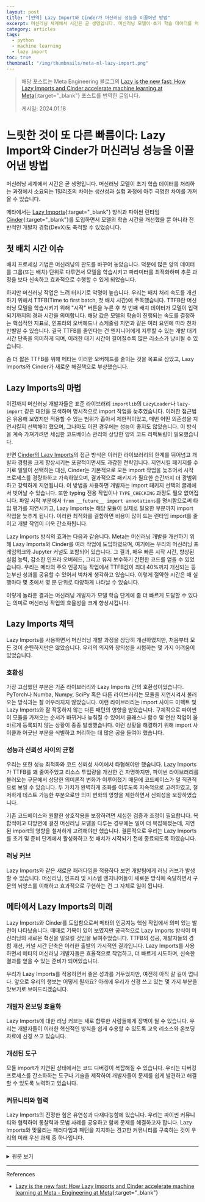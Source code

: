 ```yaml
---
layout: post
title: "[번역] Lazy Import와 Cinder가 머신러닝 성능을 이끌어낸 방법"
excerpt: 머신러닝 세계에서 시간은 곧 생명입니다. 머신러닝 모델이 초기 학습 데이터를 처리하는 과정에서 소요되는 1밀리초의 차이는 생산성과 실험 과정에 아주 극명한 차이를 가져올 수 있습니다. 메타에서는 Lazy Imports 방식과 파이썬 런타임 Cinder를 도입하면서
category: articles
tags:
  - python
  - machine learning
  - lazy import
toc: true
thumbnail: "/img/thumbnails/meta-ml-lazy-import.png"
---
```


> 해당 포스트는 Meta Engineering 블로그의 [Lazy is the new fast: How Lazy Imports and Cinder accelerate machine learning at Meta](https://engineering.fb.com/2024/01/18/developer-tools/lazy-imports-cinder-machine-learning-meta/){:target="_blank"} 포스트를 번역한 글입니다.
> 
> 게시일: 2024.01.18

# 느릿한 것이 또 다른 빠름이다: Lazy Import와 Cinder가 머신러닝 성능을 이끌어낸 방법

머신러닝 세계에서 시간은 곧 생명입니다.
머신러닝 모델이 초기 학습 데이터를 처리하는 과정에서 소요되는 1밀리초의 차이는 생산성과 실험 과정에 아주 극명한 차이를 가져올 수 있습니다.

메타에서는 [Lazy Imports](https://peps.python.org/pep-0690/){:target="_blank"} 방식과 파이썬 런타임 [Cinder](https://github.com/facebookincubator/cinder){:target="_blank"}를 도입하면서 모델의 학습 시간을 개선했을 뿐 아니라 전반적인 개발자 경험(DevX)도 축적할 수 있었습니다.

## 첫 배치 시간 이슈

배치 프로세싱 기법은 머신러닝의 판도를 바꾸어 놓았습니다.
덕분에 많은 양의 데이터를 그룹(또는 배치) 단위로 다루면서 모델을 학습시키고 파라미터를 최적화하며 추론 과정을 보다 신속하고 효과적으로 수행할 수 있게 되었습니다.

하지만 머신러닝 작업은 느려 터지기로 악명이 높습니다.
우리는 배치 처리 속도를 개선하기 위해서 TTFB(Time to first batch, 첫 배치 시간)에 주목했습니다.
TTFB란 머신러닝 모델을 학습시키기 위해 "시작" 버튼을 누른 후 첫 번째 배치 데이터가 모델이 입력되기까지의 경과 시간을 의미합니다.
해당 값은 모델의 학습이 진행되는 속도를 결정하는 핵심적인 지표로, 인프라의 오버헤드나 스케줄링 지연과 같은 여러 요인에 따라 천차만별일 수 있습니다.
결국 TTFB를 줄인다는 건 엔지니어에게 지루할 수 있는 개발 대기 시간 단축을 의미하게 되며, 이러한 대기 시간이 길어질수록 많은 리소스가 낭비될 수 있습니다.

좀 더 짧은 TTFB를 위해 메타는 이러한 오버헤드를 줄이는 것을 목표로 삼았고, Lazy Imports와 Cinder가 새로운 해결책으로 부상했습니다.

## Lazy Imports의 마법

이전까지 머신러닝 개발자들은 표준 라이브러리 `importlib`의 `LazyLoader`나 `lazy-import` 같은 대안을 모색하며 명시적으로 import 작업을 늦추었습니다.
이러한 접근법은 유용해 보였지만 적용할 수 있는 범위가 좁아서 제한적이었고, 매번 어떤 의존성을 지연시킬지 선택해야 했으며, 그나마도 어떤 경우에는 성능이 좋지도 않았습니다.
이 방식을 계속 가져가려면 세심한 코드베이스 관리와 상당한 양의 코드 리팩토링이 필요했습니다.

반면 [Cinder의 Lazy Imports](/docs/meta-cinder-lazy-import)의 접근 방식은 이러한 라이브러리의 한계를 뛰어넘고 개발자 경험을 크게 향상시키는 포괄적이면서도 과감한 전략입니다.
지연시킬 패키지를 수기로 일일이 선택하는 대신, Cinder는 기본적으로 모든 import 작업을 늦추어서 시작 프로세스를 경량화하고 가속하였으며, 결과적으로 패키지가 필요한 순간까지 더 광범위하고 강력하게 지연됩니다. 
이 방법을 사용하면 개발자는 import 패키지 선택의 굴레에서 벗어날 수 있습니다.
또한 typing 전용 작업이나 `TYPE_CHECKING` 과정도 필요 없어집니다.
파일 시작 부분에서 `from __future__ import annotations`를 명시함으로써 타입 평가를 지연시키고, Lazy Imports는 해당 모듈이 실제로 필요한 부분까지 import 작업을 늦추게 됩니다.
이러한 최적화를 결합하면 비용이 많이 드는 런타임 import를 줄이고 개발 작업이 더욱 간소화됩니다.

Lazy Imports 방식의 효과는 다음과 같습니다.
Meta는 머신러닝 개발을 개선하기 위해 Lazy Imports와 Cinder를 여러 작업에 도입하였으며, 여기에는 우리의 머신러닝 프레임워크와 Jupyter 커널도 포함되어 있습니다.
그 결과, 매우 빠른 시작 시간, 향상된 실험 능력, 감소한 인프라 오버헤드, 그리고 유지 보수하기 간편한 코드를 얻을 수 있었습니다.
우리는 메타의 주요 인공지능 작업에서 TTFB값이 최대 40%까지 개선되는 등 눈부신 성과를 공유할 수 있어서 벅차게 생각하고 있습니다.
이렇게 절약한 시간은 매 실행마다 몇 초에서 몇 분 단위로 다양하게 나타날 수 있습니다.

이렇게 놀라운 결과는 머신러닝 개발자가 모델 학습 단계에 좀 더 빠르게 도달할 수 있다는 의미로 머신러닝 작업의 효율성을 크게 향상시킵니다.

## Lazy Imports 채택

Lazy Imports를 사용하면서 머신러닝 개발 과정을 상당히 개선하였지만, 처음부터 모든 것이 순탄하지만은 않았습니다.
우리의 의지와 창의성을 시험하는 몇 가지 어려움이 있었습니다.

### 호환성

가장 고심했던 부분은 기존 라이브러리와 Lazy Imports 간의 호환성이었습니다.
PyTorch나 Numba, Numpy, SciPy 혹은 다른 라이브러리는 모듈을 지연시켜서 불러오는 방식과는 잘 어우러지지 않았습니다.
이런 라이브러리는 import 사이드 이펙트 및 Lazy Imports와 잘 작동하지 않는 다른 패턴의 영향을 받았습니다.
구체적으로 파이썬이 모듈을 가져오는 순서가 바뀌거나 늦춰질 수 있어서 클래스나 함수 및 연산 작업이 올바르게 등록되지 않는 상황이 종종 발생했습니다.
이런 상황을 해결하기 위해 import 사이클과 어긋난 부분을 식별하고 처리하는 데 많은 공을 들여야 했습니다.

### 성능과 신뢰성 사이의 균형

우리는 또한 성능 최적화와 코드 신뢰성 사이에서 타협해야만 했습니다.
Lazy Imports가 TTFB를 꽤 줄여주었고 리소스 투입량을 개선한 건 자명하지만, 파이썬 라이브러리를 불러오는 구문에서 상당한 의미론적 변화가 이루어졌기 때문에 코드베이스가 덜 직관적으로 보일 수 있습니다.
두 가치가 완벽하게 조화를 이루도록 지속적으로 고려하였고, 철저하게 테스트 가능한 부분으로만 의미 변화의 영향을 제한하면서 신뢰성을 보장하였습니다.

기존 코드베이스와 원활한 상호작용을 보장하려면 세심한 검증과 조정이 필요합니다.
복합적이고 다방면에 걸친 머신러닝 모델을 다루는 경우에는 일이 더 복잡해졌는데, 지연된 import의 영향을 철저하게 고려해야만 했습니다.
결론적으로 우리는 Lazy Imports를 초기 및 준비 단계에서 활성화하고 첫 배치가 시작되기 전에 종료되도록 하였습니다.

### 러닝 커브

Lazy Imports와 같은 새로운 패러다임을 적용하다 보면 개발팀에게 러닝 커브가 발생할 수 있습니다.
머신러닝, 인프라 및 시스템 엔지니어들이 새로운 방식에 숙달하면서 구문의 뉘앙스를 이해하고 효과적으로 구현하는 건 그 자체로 일이 됩니다.

## 메타에서 Lazy Imports의 미래

Lazy Imports와 Cinder를 도입함으로써 메타의 인공지능 핵심 작업에서 의미 있는 발전이 나타났습니다.
때때로 기복이 있어 보였지만 궁극적으로 Lazy Imports 방식이 머신러닝의 새로운 혁신을 일으킬 것임을 보여주었습니다.
TTFB의 성공, 개발자들의 경험 개선, 커널 시간 단축은 이러한 출발의 가시적인 결과입니다.
Lazy Imports를 사용하면서 메타의 머신러닝 개발자들은 효율적으로 작업하고, 더 빠르게 시도하며, 신속한 결과를 얻을 수 있는 준비가 되어있습니다.

우리가 Lazy Imports를 적용하면서 좋은 성과를 거두었지만, 여전히 아직 갈 길이 멉니다.
앞으로 우리의 행보는 어떻게 될까요?
아래에 우리가 신경 쓰고 있는 몇 가지 부분을 맛보기로 보여드리겠습니다.

### 개발자 온보딩 효율화

Lazy Imports에 대한 러닝 커브는 새로 합류한 사람들에게 장벽이 될 수 있습니다.
우리는 개발자들이 이러한 혁신적인 방식을 쉽게 수용할 수 있도록 교육 리소스와 온보딩 자료에 신경 쓰고 있습니다.

### 개선된 도구

모듈 import가 지연된 상태에서는 코드 디버깅이 복잡해질 수 있습니다.
우리는 디버깅 프로세스를 간소화하는 도구나 기술을 제작하여 개발자들이 문제를 쉽게 발견하고 해결할 수 있도록 노력하고 있습니다.

### 커뮤니티와 협력

Lazy Imports의 진정한 힘은 유연성과 다재다능함에 있습니다.
우리는 파이썬 커뮤니티와 협력하여 통찰력과 모범 사례를 공유하고 함께 문제를 해결하고자 합니다.
Lazy Imports와 맞물리는 패러다임과 패턴을 지지하는 견고한 커뮤니티를 구축하는 것이 우리의 미래 우선 과제 중 하나입니다.

---

<details>
<summary>원문 보기</summary>
<div markdown="1">

# Lazy is the new fast: How Lazy Imports and Cinder accelerate machine learning at Meta

Time is of the essence in the realm of machine learning (ML) development.
The milliseconds it takes for an ML model to transition from conceptualization to processing the initial training data can dramatically impact productivity and experimentation.

At Meta, we’ve been able to significantly improve our model training times, as well as our overall developer experience (DevX) by adopting [Lazy Imports](https://peps.python.org/pep-0690/){:target="_blank"} and the [Python Cinder runtime](https://github.com/facebookincubator/cinder){:target="_blank"}.

## The time to first batch challenge

Batch processing has been a game changer in ML development.
It handles large volumes of data in groups (or batches) and allows us to train models, optimize parameters, and perform inference more effectively and swiftly.

But ML training workloads are notorious for their sluggish starts.
When we look to improve our batch processing speeds, time to first batch (TTFB) comes into focus.
TTFB is the time elapsed from the moment you hit the “start” button on your ML model training to the point when the first batch of data enters the model for processing.
It is a critical metric that determines the speed at which an ML model goes from idle to learning.
TTFB can vary widely due to factors like infrastructure overhead and scheduling delays.
But reducing TTFB means reducing the development waiting times that can often feel like an eternity to engineers – waiting periods that can quickly amass as expensive resource wastage.

In the pursuit of faster TTFB, Meta set its sights on reducing this overhead, and Lazy Imports with Cinder emerged as a promising solution.

## The magic of Lazy Imports

Previously, ML developers explored alternatives like the standard `LazyLoader` in `importlib` or lazy-import`, to defer explicit imports until necessary.
While promising, these approaches are limited by their much narrower scope, and the need to manually select which dependencies will be lazily imported (often with suboptimal results).
Using these approaches demands meticulous codebase curation and a fair amount of code refactoring.

In contrast, [Cinder’s Lazy Imports](https://developers.facebook.com/blog/post/2022/06/15/python-lazy-imports-with-cinder/){:target="_blank"} approach is a comprehensive and aggressive strategy that goes beyond the limitations of other libraries and delivers significant enhancements to the developer experience.
Instead of painstakingly handpicking imports to become lazy, Cinder simplifies and accelerates the startup process by transparently deferring all imports as a default action, resulting in a much broader and more powerful deferral of imports until the exact moment they’re needed.
Once in place, this method ensures that developers no longer have to navigate the maze of selective import choices.
With it, developers can bid farewell to the need of typing-only imports and the use of `TYPE_CHECKING`.
It allows a simple `from __future__ import annotations` declaration at the beginning of a file to delay type evaluation, while Lazy Imports defer the actual import statements until required.
The combined effect of these optimizations reduced costly runtime imports and further streamlined the development workflow.

The Lazy Imports solution delivers.
Meta’s initiative to enhance ML development has involved rolling out Cinder with Lazy Imports to several workloads, including our ML frameworks and Jupyter kernels, producing lightning-fast startup times, improved experimentation capabilities, reduced infrastructure overhead, and code that is a breeze to maintain.
We’re pleased to share that Meta’s key AI workloads have experienced noteworthy improvements, with TTFB wins reaching up to 40 percent.
Resulting time savings can vary from seconds to minutes per run.

These impressive results translate to a substantial boost in the efficiency of ML workflows, since they mean ML developers can get to the model training phase more swiftly.

## The challenges of adopting Lazy Imports

While Lazy Imports’ approach significantly improved ML development, it was not all a bed of roses.
We encountered several hurdles that tested our resolve and creativity.

### Compatibility

One of the primary challenges we grappled with was the compatibility of existing libraries with Lazy Imports.
Libraries such as PyTorch, Numba, NumPy, and SciPy, among others, did not seamlessly align with the deferred module loading approach.
These libraries often rely on import side effects and other patterns that do not play well with Lazy Imports.
The order in which Python imports could change or be postponed, often led to side effects failing to register classes, functions, and operations correctly.
This required painstaking troubleshooting to identify and address import cycles and discrepancies.

### Balancing performance versus dependability

We also had to strike the right balance between performance optimization and code dependability.
While Lazy Imports significantly reduced TTFB and enhanced resource utilization, it also introduced a considerable semantic change in the way Python imports work that could make the codebase less intuitive.
Achieving the perfect equilibrium was a constant consideration, and was ensured by limiting the impact of semantic changes to only the relevant parts that could be thoroughly tested.

Ensuring seamless interaction with the existing codebase required meticulous testing and adjustments.
The task was particularly intricate when dealing with complex, multifaceted ML models, where the implications of deferred imports needed to be thoroughly considered.
We ultimately opted for enabling Lazy Imports only during the startup and preparation phases and disabling it before the first batch started.

### Learning curve

Adopting new paradigms like Lazy Imports can introduce a learning curve for the development team.
Training ML engineers, infra engineers, and system engineers to adapt to the new approach, understand its nuances, and implement it effectively is a process in itself.

## What is next for Lazy Imports at Meta?

The adoption of Lazy Imports and Cinder represented a meaningful enhancement in Meta’s AI key workloads.
It came with its share of ups and downs, but ultimately demonstrated that Lazy Imports can be a game changer in expediting ML development.
The TTFB wins, DevX improvements, and reduced kernel startup times are all tangible results of this initiative.
With Lazy Imports, Meta’s ML developers are now equipped to work more efficiently, experiment more rapidly, and achieve results faster.

While we’ve achieved remarkable success with the adoption of Lazy Imports, our journey is far from over.
So, what’s next for us?
Here’s a glimpse into our future endeavors:

### Streamlining developer onboarding
The learning curve associated with Lazy Imports can be a challenge for newcomers.
We’re investing in educational resources and onboarding materials to make it easier for developers to embrace this game-changing approach. 

### Enhancing tooling

Debugging code with deferred imports can be intricate.
We’re working on developing tools and techniques that simplify the debugging and troubleshooting process, ensuring that developers can quickly identify and resolve issues.

### Community collaboration

The power of Lazy Imports lies in its adaptability and versatility.
We’re eager to collaborate with the Python community – sharing insights, best practices, and addressing challenges together.
Building a robust community that helps supporting paradigms and patterns that play well with Lazy Imports is one of our future priorities.

</div>
</details>

---

References

- [Lazy is the new fast: How Lazy Imports and Cinder accelerate machine learning at Meta - Engineering at Meta](https://engineering.fb.com/2024/01/18/developer-tools/lazy-imports-cinder-machine-learning-meta/){:target="_blank"}

